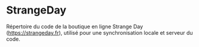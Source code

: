 # StrangeDay

Répertoire du code de la boutique en ligne Strange Day (https://strangeday.fr), utilisé pour une synchronisation locale et serveur du code.
